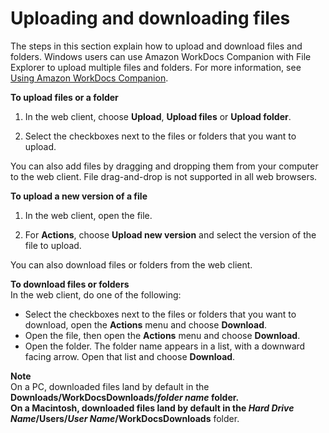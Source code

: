 # Uploading and downloading files<a name="client_add_files"></a>

The steps in this section explain how to upload and download files and folders\. Windows users can use Amazon WorkDocs Companion with File Explorer to upload multiple files and folders\. For more information, see [Using Amazon WorkDocs Companion](companion.md)\.

**To upload files or a folder**

1. In the web client, choose **Upload**, **Upload files** or **Upload folder**\.

1. Select the checkboxes next to the files or folders that you want to upload\. 

You can also add files by dragging and dropping them from your computer to the web client\. File drag\-and\-drop is not supported in all web browsers\.

**To upload a new version of a file**

1. In the web client, open the file\.

1. For **Actions**, choose **Upload new version** and select the version of the file to upload\.

You can also download files or folders from the web client\. 

**To download files or folders**  
In the web client, do one of the following:
+ Select the checkboxes next to the files or folders that you want to download, open the **Actions** menu and choose **Download**\.
+ Open the file, then open the **Actions** menu and choose **Download**\.
+ Open the folder\. The folder name appears in a list, with a downward facing arrow\. Open that list and choose **Download**\.

**Note**  
On a PC, downloaded files land by default in the **Downloads/WorkDocsDownloads/***folder name* folder\.  
On a Macintosh, downloaded files land by default in the *Hard Drive Name***/Users/***User Name***/WorkDocsDownloads** folder\.